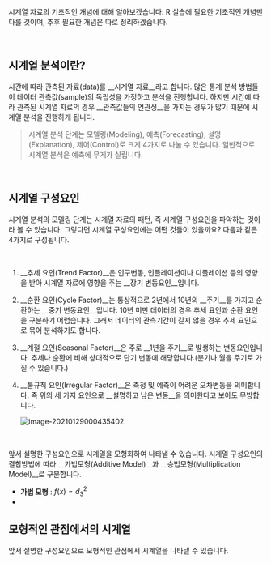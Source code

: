 시계열 자료의 기초적인 개념에 대해 알아보겠습니다.  R 실습에 필요한 기초적인 개념만 다룰 것이며, 추후 필요한 개념은 따로 정리하겠습니다.

<br>

## 시계열 분석이란?

 시간에 따라 관측된 자료(data)를 __시계열 자료__라고 합니다. 많은 통계 분석 방법들이 데이터 관측값(sample)의 독립성을 가정하고 분석을 진행합니다. 하지만 시간에 따라 관측된 시계열 자료의 경우 __관측값들의 연관성__을 가지는 경우가 많기 때문에 시계열 분석을 진행하게 됩니다.

> 시계열 분석 단계는 모델링(Modeling), 예측(Forecasting), 설명(Explanation), 제어(Control)로 크게 4가지로 나눌 수 있습니다. 일반적으로 시계열 분석은 예측에 무게가 실립니다.

<br>



## 시계열 구성요인

 시계열 분석의 모델링 단계는 시계열 자료의 패턴, 즉 시계열 구성요인을 파악하는 것이라 볼 수 있습니다. 그렇다면 시계열 구성요인에는 어떤 것들이 있을까요? 다음과 같은 4가지로 구성됩니다. 

<br>

1. __추세 요인(Trend Factor)__은 인구변동, 인플레이션이나 디플레이션 등의 영향을 받아 시계열 자료에 영향을 주는 __장기 변동요인__입니다.

2. __순환 요인(Cycle Factor)__는 통상적으로 2년에서 10년의 __주기__를 가지고 순환하는 __중기 변동요인__입니다. 10년 미만 데이터의 경우 추세 요인과 순환 요인을 구분하기 어렵습니다. 그래서 데이터의 관측기간이 길지 않을 경우 추세 요인으로 묶어 분석하기도 합니다.

3. __계절 요인(Seasonal Factor)__은 주로 __1년을 주기__로 발생하는 변동요인입니다. 추세나 순환에 비해 상대적으로 단기 변동에 해당합니다.(분기나 월을 주기로 가질 수 있습니다.)

4. __불규칙 요인(Irregular Factor)__은 측정 및 예측이 어려운 오차변동을 의미합니다. 즉 위의 세 가지 요인으로 __설명하고 남은 변동__을 의미한다고 보아도 무방합니다.

   ![image-20210129000435402](C:\Users\LGPC\AppData\Roaming\Typora\typora-user-images\image-20210129000435402.png)

<br>

앞서 설명한 구성요인으로 시계열을 모형화하여 나타낼 수 있습니다. 시계열 구성요인의 결합방법에 따라 __가법모형(Additive Model)__과 __승법모형(Multiplication Model)__로 구분합니다. <br>

- __가법 모형__ : $f(x)= d^2_{3}$
-  



## 모형적인 관점에서의 시계열

앞서 설명한 구성요인으로 모형적인 관점에서 시계열을 나타낼 수 있습니다. 